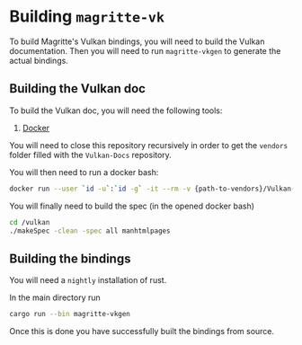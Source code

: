 # Building `magritte-vk`

To build Magritte's Vulkan bindings, you will need to build the Vulkan documentation.
Then you will need to run `magritte-vkgen` to generate the actual bindings.

## Building the Vulkan doc

To build the Vulkan doc, you will need the following tools:

1. [Docker](https://www.docker.com/)

You will need to close this repository recursively in order to get the `vendors` folder filled with the `Vulkan-Docs` repository.

You will then need to run a docker bash:

```sh
docker run --user `id -u`:`id -g` -it --rm -v {path-to-vendors}/Vulkan-Docs:/vulkan khronosgroup/docker-images:asciidoctor-spec /bin bash
```

You will finally need to build the spec (in the opened docker bash)

```sh
cd /vulkan
./makeSpec -clean -spec all manhtmlpages
```

## Building the bindings

You will need a `nightly` installation of rust.

In the main directory run

```sh
cargo run --bin magritte-vkgen
```

Once this is done you have successfully built the bindings from source.